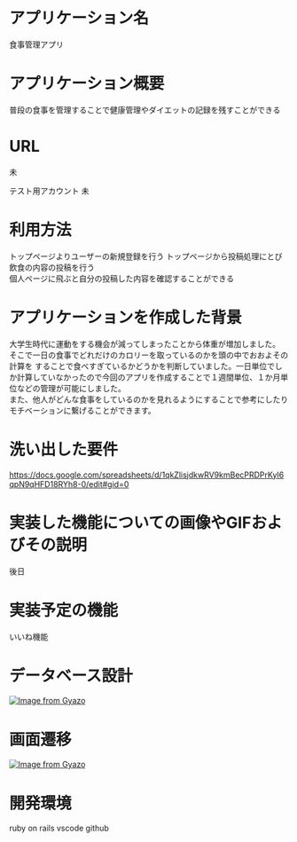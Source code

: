 # アプリケーション名
食事管理アプリ

# アプリケーション概要
普段の食事を管理することで健康管理やダイエットの記録を残すことができる

# URL
未

テスト用アカウント
未

# 利用方法
トップページよりユーザーの新規登録を行う
トップページから投稿処理にとび飲食の内容の投稿を行う  
個人ページに飛ぶと自分の投稿した内容を確認することができる

# アプリケーションを作成した背景
大学生時代に運動をする機会が減ってしまったことから体重が増加しました。  
そこで一日の食事でどれだけのカロリーを取っているのかを頭の中でおおよその計算を
することで食べすぎているかどうかを判断していました。一日単位でしか計算していなかったので今回のアプリを作成することで１週間単位、１か月単位などの管理が可能にしました。  
また、他人がどんな食事をしているのかを見れるようにすることで参考にしたりモチベーションに繋げることができます。


# 洗い出した要件
https://docs.google.com/spreadsheets/d/1qkZlisjdkwRV9kmBecPRDPrKyI6qpN9qHFD18RYh8-0/edit#gid=0

# 実装した機能についての画像やGIFおよびその説明
後日

# 実装予定の機能
いいね機能

# データベース設計
[![Image from Gyazo](https://i.gyazo.com/22117207d4eb2bb641af6ce078543ffb.png)](https://gyazo.com/22117207d4eb2bb641af6ce078543ffb)

# 画面遷移
[![Image from Gyazo](https://i.gyazo.com/11627d549b7d5b03849ec8ee334a521c.png)](https://gyazo.com/11627d549b7d5b03849ec8ee334a521c)

# 開発環境
ruby on rails
vscode
github

